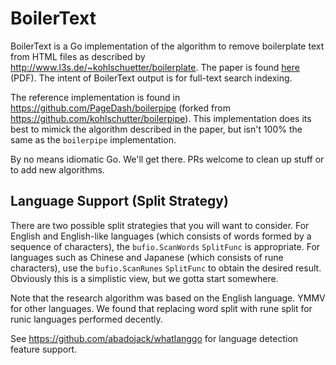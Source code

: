 # BoilerText

BoilerText is a Go implementation of the algorithm to remove boilerplate text from HTML files as described by http://www.l3s.de/~kohlschuetter/boilerplate. The paper is found [here](http://www.l3s.de/~kohlschuetter/publications/wsdm187-kohlschuetter.pdf) (PDF). The intent of BoilerText output is for full-text search indexing.

The reference implementation is found in https://github.com/PageDash/boilerpipe (forked from https://github.com/kohlschutter/boilerpipe). This implementation does its best to mimick the algorithm described in the paper, but isn't 100% the same as the `boilerpipe` implementation.

By no means idiomatic Go. We'll get there. PRs welcome to clean up stuff or to add new algorithms.

## Language Support (Split Strategy)

There are two possible split strategies that you will want to consider. For English and English-like languages (which consists of words formed by a sequence of characters), the `bufio.ScanWords` `SplitFunc` is appropriate. For languages such as Chinese and Japanese (which consists of rune characters), use the `bufio.ScanRunes` `SplitFunc` to obtain the desired result. Obviously this is a simplistic view, but we gotta start somewhere.

Note that the research algorithm was based on the English language. YMMV for other languages. We found that replacing word split with rune split for runic languages performed decently.

See https://github.com/abadojack/whatlanggo for language detection feature support.
